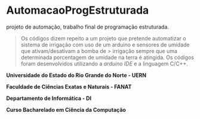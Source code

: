 # AutomacaoProgEstruturada
projeto de automação, trabalho final de programação estruturada.

> Os códigos dizem repeito a um projeto que pretende automatizar o sistema de irrigação com uso de um arduino e sensores de umidade que ativam/desativam a bomba de > irrigação sempre que uma determinada porcentagem de umidade na terra é atingida.
> Os códigos foram desenvolvidos utilizando a *arduino* *IDE* e a linguagem C/C++.

**Universidade do Estado do Rio Grande do Norte - UERN**

**Faculdade de Ciências Exatas e Naturais - FANAT**

**Departamento de Informática - DI**

**Curso Bacharelado em Ciência da Computação**
